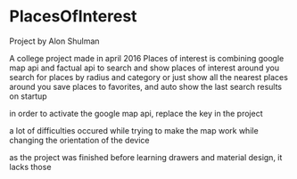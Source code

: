 # PlacesOfInterest
Project by Alon Shulman

A college project made in april 2016
Places of interest is combining google map api and factual api to search and show places of interest around you
search for places by radius and category or just show all the nearest places around you
save places to favorites, and auto show the last search results on startup

in order to activate the google map api, replace the key in the project

a lot of difficulties occured while trying to make the map work while changing the orientation of the device

as the project was finished before learning drawers and material design, it lacks those
